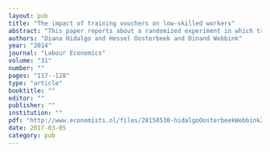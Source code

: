 ```yaml
---
layout: pub
title: "The impact of training vouchers on low-skilled workers"
abstract: "This paper reports about a randomized experiment in which training vouchers of €1000 were given to low-skilled workers. The vouchers increase training participation by almost 20 percentage points in two years, relative to a base rate of 0.45. This increased participation comes at a substantial deadweight loss of almost 60 percent. Consistent with predictions from human capital theory, we find that vouchers cause a shift towards more general forms of training. We do not find any significant impact of the program on monthly wages or on job mobility. The program does, however, have a significant impact on future training plans. Compared to always-takers, new trainees are more often male, more risk averse, work shorter hours and are less likely to have participated in training prior to treatment. Compared to never-takers, they are more often female, work longer hours and have a somewhat lower formal education level."
authors: "Diana Hidalgo and Hessel Oosterbeek and Dinand Webbink"
year: "2014"
journal: "Labour Economics"
volume: "31"
number: ""
pages: "117--128"
type: "article"
booktitle: ""
editor: ""
publisher: ""
institution: ""
pdf: "http://www.economists.nl/files/20150530-hidalgoOosterbeekWebbink2014labec.pdf"
date: 2017-03-05
category: pub
---
```

